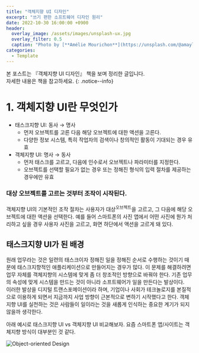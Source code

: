 ```yaml
---
title: "객체지향 UI 디자인"
excerpt: "쓰기 편한 소프트웨어 디자인 원리"
date: 2022-10-30 16:00:00 +0900
header:
  overlay_image: /assets/images/unsplash-ux.jpg
  overlay_filter: 0.5
  caption: "Photo by [**Amélie Mourichon**](https://unsplash.com/@amayli) on [**Unsplash**](https://unsplash.com/)"
categories:
  - Template
---
```

본 포스트는 『객체지향 UI 디자인』 책을 보며 정리한 글입니다.  
자세한 내용은 책을 참고하세요.
{: .notice--info}

# 1. 객체지향 UI란 무엇인가

- 태스크지향 UI: 동사 → 명사
  - 먼저 오브젝트를 고른 다음 해당 오브젝트에 대한 액션을 고른다.
  - 다양한 정보 시스템, 특히 작업자의 검색이나 창의적인 활동이 기대되는 경우 유효
- 객체지향 UI: 명사 → 동사
  - 먼저 태스크를 고르고, 다음에 인수로서 오브젝트나 파라미터를 지정한다.
  - 오브젝트를 선택할 필요가 없는 경우 또는 정해진 형식의 입력 절차를 제공하는 경우에만 유효

### 대상 오브젝트를 고르는 것부터 조작이 시작된다.
 객체지향 UI의 기본적인 조작 절차는 사용자가 대상<sup>오브젝트</sup>을 고르고, 그 다음에 해당 오브젝트에 대한 액션을 선택한다. 예를 들어 스마트폰의 사진 앱에서 어떤 사진에 뭔가 처리하고 싶을 경우 사용자 사진을 고르고, 화면 하단에서 액션을 고르게 돼 있다.

## 태스크지향 UI가 된 배경
원래 업무라는 것은 일련의 태스크이자 정해진 일을 정해진 순서로 수행하는 것이기 때문에 태스크지향적인 애플리케이션으로 만들어지는 경우가 많다. 이 문제를 해결하려면 업무 자체를 객체지향의 시스템에 맞게 좀 더 창조적인 방향으로 바꿔야 한다. 기존 업무의 속성에 맞게 시스템을 만드는 것이 아니라 소프트웨어가 일을 만든다는 발상이다.  
이러한 발상을 <span class="custom-highlight" markdown="1">디지털 트랜스포메이션</span>이라 하며, 기업이나 사회가 테크놀로지를 본질적으로 이용하게 되면서 지금까지 사업 방향이 근본적으로 변하기 시작했다고 한다. 객체지향 UI를 실천하는 것은 사람들이 일이라는 것을 새롭게 인식하는 중요한 계기가 되지 않을까 생각한다.


아래 예시로 태스크지향 UI vs 객체지향 UI 비교해보자. 요즘 스마트폰 앱/사이트는 객체지향 방식이 대부분인 것 같다.

![Object-oriented Design]({{site.baseurl}}/assets/images/2022-10-30-object-oriented-ui.svg)